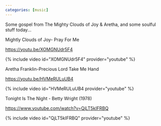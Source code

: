 ```yaml
---
categories: [music]
---
```


Some gospel from The Mighty Clouds of Joy & Aretha, and some soulful stuff today...

Mightly Clouds of Joy- Pray For Me

<https://youtu.be/XOMGNUdr5F4>

{% include video id="XOMGNUdr5F4" provider="youtube" %}


Aretha Franklin-Precious Lord Take Me Hand

<https://youtu.be/HVMeRULuUB4>

{% include video id="HVMeRULuUB4 provider="youtube" %}


Tonight Is The Night - Betty Wright (1978)

<https://www.youtube.com/watch?v=QjLT5kIFRBQ>


{% include video id="QjLT5kIFRBQ" provider="youtube" %}
